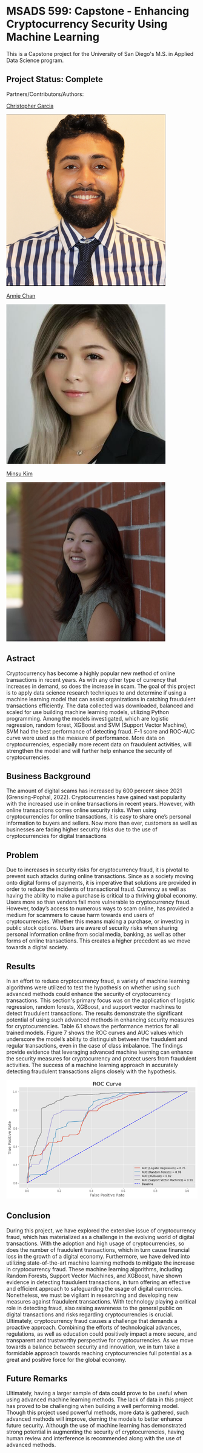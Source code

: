 # MSADS 599: Capstone - Enhancing Cryptocurrency Security Using Machine Learning

This is a Capstone project for the University of San Diego's M.S. in Applied Data Science program.


## Project Status: Complete

Partners/Contributors/Authors:

[Christopher Garcia](https://github.com/ChrisGarciaDS) 


![My Image](/Images/chris.png)


[Annie Chan](https://github.com/Chanlaiieng12) 


![My Image](/Images/annieimage.jpg)


[Minsu Kim](https://github.com/minsu0816)  


![My Image](/Images/minsu.jpg)

## Astract

Cryptocurrency has become a highly popular new method of online transactions in recent years. As with any other type of currency that increases in demand, so does the increase in scam. The goal of this project is to apply data science research techniques to and determine if using a machine learning model that can assist organizations in catching fraudulent transactions efficiently. The data collected was downloaded, balanced and scaled for use building machine learning models, utilizing Python programming. Among the models investigated, which are logistic regression, random forest, XGBoost and SVM (Support Vector Machine), SVM had the best performance of detecting fraud. F-1 score and ROC-AUC curve were used as the measure of performance. More data on cryptocurrencies, especially more recent data on fraudulent activities, will strengthen the model and will further help enhance the security of cryptocurrencies.

## Business Background

The amount of digital scams has increased by 600 percent since 2021 (Grensing-Pophal, 2022). Cryptocurrencies have gained vast popularity with the increased use in online transactions in recent years. However, with online transactions comes online security risks. When using cryptocurrencies for online transactions, it is easy to share one’s personal information to buyers and sellers. Now more than ever, customers as well as businesses are facing higher security risks due to the use of cryptocurrencies for digital transactions

## Problem

Due to increases in security risks for cryptocurrency fraud, it is pivotal to prevent such attacks during online transactions. Since as a society moving onto digital forms of payments, it is imperative that solutions are provided in order to reduce the incidents of transactional fraud.
Currency as well as having the ability to make a purchase is critical to a thriving global economy. Users more so than vendors fall more vulnerable to cryptocurrency fraud. However, today’s access to numerous ways to scam online, has provided a medium for scammers to cause harm towards end users of cryptocurrencies. Whether this means making a purchase, or investing in public stock options. Users are aware of security risks when sharing personal information online from social media, banking, as well as other forms of online transactions. This creates a higher precedent as we move towards a digital society.

## Results

In an effort to reduce cryptocurrency fraud, a variety of machine learning algorithms were utilized to test the hypothesis on whether using such advanced methods could enhance the security of cryptocurrency transactions. This section's primary focus was on the application of logistic regression, random forests, XGBoost, and support vector machines to detect fraudulent transactions. The results demonstrate the significant potential of using such advanced methods in enhancing security measures for cryptocurrencies. Table 6.1 shows the performance metrics for all trained models. Figure 7 shows the ROC curves and AUC values which underscore the model’s ability to distinguish between the fraudulent and regular transactions, even in the case of class imbalance. The findings provide evidence that leveraging advanced machine learning can enhance the security measures for cryptocurrency and protect users from fraudulent activities. The success of a machine learning approach in accurately detecting fraudulent transactions aligns closely with the hypothesis. 

![My Image](/Images/AUCCurve.png)


## Conclusion

During this project, we have explored the extensive issue of cryptocurrency fraud, which has materialized as a challenge in the evolving world of digital transactions. With the adoption and high usage of cryptocurrencies, so does the number of fraudulent transactions, which in turn cause financial loss in the growth of a digital economy. Furthermore, we have delved into utilizing state-of-the-art machine learning methods to mitigate the increase in cryptocurrency fraud. These machine learning algorithms, including Random Forests, Support Vector Machines, and XGBoost, have shown evidence in detecting fraudulent transactions, in turn offering an effective and efficient approach to safeguarding the usage of digital currencies. Nonetheless, we must be vigilant in researching and developing new measures against fraudulent transactions. With technology playing a critical role in detecting fraud, also raising awareness to the general public on digital transactions and risks regarding cryptocurrencies is crucial. Ultimately, cryptocurrency fraud causes a challenge that demands a proactive approach. Combining the efforts of technological advances, regulations, as well as education could positively impact a more secure, and transparent and trustworthy perspective for cryptocurrencies. As we move towards a balance between security and innovation, we in turn take a formidable approach towards reaching cryptocurrencies full potential as a great and positive force for the global economy.

## Future Remarks

Ultimately, having a larger sample of data could prove to be useful when using advanced machine learning methods. The lack of data in this project has proved to be challenging when building a well performing model. Though this project used powerful methods, more data is gathered, such advanced methods will improve, deming the models to better enhance future security. Although the use of machine learning has demonstrated strong potential in augmenting the security of cryptocurrencies, having human review and interference is recommended along with the use of advanced methods.

